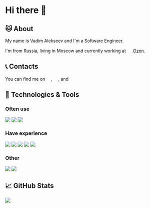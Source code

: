 <!-- links to social media -->

[1]: https://www.linkedin.com/in/vadim-alekseev
[2]: https://vk.com/superoot
[3]: https://t.me/Vad1m_Alekseev

# Hi there 👋

## 🐱 About

My name is Vadim Alekseev and I'm a Software Engineer. 
<!--- I'm from Russia, living in Dubna and currently working at [<img src="https://evenlab.org//favicon.ico" width="15" height="15"> EVEN Lab](https://evenlab.org/). -->
<!---
I'm from Russia, living in Dubna and currently working at [<img src="https://monqlab.com/favicon.ico" width="15" height="15"> MONQ Lab](https://monqlab.com).
-->

I'm from Russia, living in Moscow and currently working at [<img src="https://www.ozon.ru/public/favicon.ico" width="15" height="15"> Ozon](https://www.ozon.ru).



## 📞 Contacts

You can find me on
[<img src="https://www.linkedin.com/favicon.ico" width="15" height="15">][1], 
[<img src="https://vk.com/favicon.ico" width="15" height="15">][2],
and [<img src="https://telegram.org/favicon.ico" width="15" height="15">][3]

## 🔧 Technologies & Tools

### Often use

![](https://img.shields.io/badge/Code-Go-00ADD8?style=flat&logo=go)
![](https://img.shields.io/badge/DBMS-PostgreSQL-336791?style=flat&logo=postgresql)
![](https://img.shields.io/badge/Tool-Docker-2496ED?style=flat&logo=docker)

### Have experience

![](https://img.shields.io/badge/Platform-.NET-512BD4?style=flat&logo=.net)
![](https://img.shields.io/badge/Code-CSharp-239120?style=flat&logo=C-Sharp)
![](https://img.shields.io/badge/Code-TypeScript-3178C6?style=flat&logo=typescript)
![](https://img.shields.io/badge/Code-JavaScript-F7DF1E?style=flat&logo=javascript)
![](https://img.shields.io/badge/Code-Vue-4FC08D?style=flat&logo=vue.js)

### Other

![](https://img.shields.io/badge/OS-Manjaro-35BF5C?style=flat&logo=manjaro)
![](https://img.shields.io/badge/IDE-JetBrains-000000?style=flat&logo=intellij-idea) 

## 📈 GitHub Stats

<a href="https://github.com/Vad1mAlekseev/Vad1mAlekseev">
  <img align="center" src="https://github-readme-stats.vercel.app/api/top-langs/?username=Vad1mAlekseev&hide=html&title_color=ffffff" />
</a>

